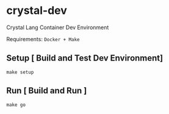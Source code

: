 # crystal-dev
Crystal Lang Container Dev Environment

Requirements:
`Docker + Make`

## Setup [ Build and Test Dev Environment]
`make setup` 

## Run [ Build and Run ]
`make go`